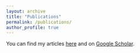 ```yaml
---
layout: archive
title: "Publications"
permalink: /publications/
author_profile: true
---
```


You can find my articles [here](http://ixa.eus/node/1394/12) and on [Google Scholar](https://scholar.google.es/citations?user=kSuqts0AAAAJ&hl=en). 
